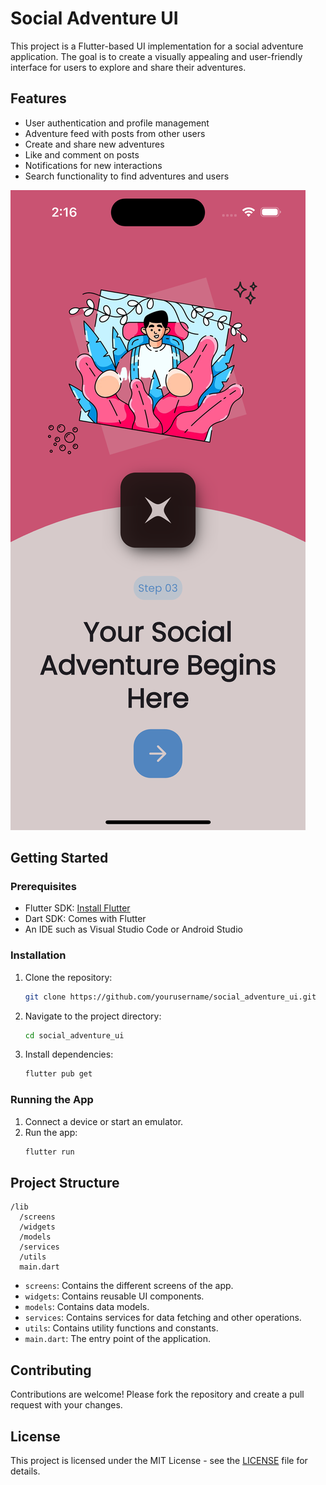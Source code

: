 # Social Adventure UI

This project is a Flutter-based UI implementation for a social adventure application. The goal is to create a visually appealing and user-friendly interface for users to explore and share their adventures.

## Features

-   User authentication and profile management
-   Adventure feed with posts from other users
-   Create and share new adventures
-   Like and comment on posts
-   Notifications for new interactions
-   Search functionality to find adventures and users

![Onboarding Screen](<Simulator Screenshot - iPhone 15 - 2025-02-18 at 14.16.42.png>)

## Getting Started

### Prerequisites

-   Flutter SDK: [Install Flutter](https://flutter.dev/docs/get-started/install)
-   Dart SDK: Comes with Flutter
-   An IDE such as Visual Studio Code or Android Studio

### Installation

1. Clone the repository:
    ```bash
    git clone https://github.com/yourusername/social_adventure_ui.git
    ```
2. Navigate to the project directory:
    ```bash
    cd social_adventure_ui
    ```
3. Install dependencies:
    ```bash
    flutter pub get
    ```

### Running the App

1. Connect a device or start an emulator.
2. Run the app:
    ```bash
    flutter run
    ```

## Project Structure

```
/lib
  /screens
  /widgets
  /models
  /services
  /utils
  main.dart
```

-   `screens`: Contains the different screens of the app.
-   `widgets`: Contains reusable UI components.
-   `models`: Contains data models.
-   `services`: Contains services for data fetching and other operations.
-   `utils`: Contains utility functions and constants.
-   `main.dart`: The entry point of the application.

## Contributing

Contributions are welcome! Please fork the repository and create a pull request with your changes.

## License

This project is licensed under the MIT License - see the [LICENSE](LICENSE) file for details.
